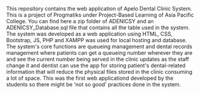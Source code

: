 This repository contains the web application of Apelo Dental Clinic System. This is a project of Progmatiks under Project-Based Learning of Asia Pacific College.
You can find here a zip folder of ADENICSY and an ADENICSY_Database.sql file that contains all the table used in the system.
The system was developed as a web application using HTML, CSS, Bootstrap, JS, PHP and XAMPP was used for local hosting and database.
The system's core functions are queueing management and dental records management where patients can get a queueing number wherever they are and see the current number being served in the clinic updates as the staff change it and dentist can use the app for storing patient's dental-related information that will reduce the physical files stored in the clinic consuming a lot of space.
This was the first web applicationd developed by the students so there might be 'not so good' practices done in the system.
